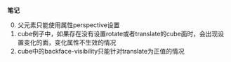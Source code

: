 **笔记**

0.  父元素只能使用属性perspective设置
1. cube例子中，如果存在没有设置rotate或者translate的cube面时，会出现设置变化的面，变化属性不生效的情况
2. cube中的backface-visibility只能针对translate为正值的情况